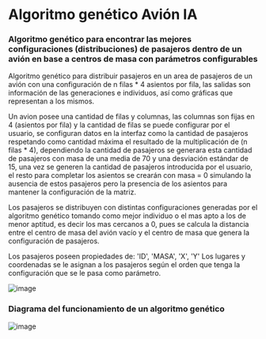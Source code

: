 # Algoritmo genético Avión IA
### Algoritmo genético para encontrar las mejores configuraciones (distribuciones) de pasajeros dentro de un avión en base a centros de masa con parámetros configurables
Algoritmo genético para distribuir pasajeros en un area de pasajeros de un avión con una configuración de n filas * 4 asientos por fila, las salidas son información de las generaciones e individuos, así como gráficas que representan a los mismos.

Un avion posee una cantidad de filas y columnas, las columnas son fijas en 4 (asientos por fila) y la cantidad de filas se puede configurar por el usuario, se configuran datos en la interfaz como la cantidad de pasajeros respetando como cantidad máxima el resultado de la multiplicación de (n filas * 4), dependiendo la cantidad de pasajeros se generara esta cantidad de pasajeros con masa de una media de 70 y una desviación estándar de 15, una vez se generen la cantidad de pasajeros introducida por el usuario, el resto para completar los asientos se crearán con masa = 0 simulando la ausencia de estos pasajeros pero la presencia de los asientos para mantener la configuración de la matriz.

Los pasajeros se distribuyen con distintas configuraciones generadas por el algoritmo genético tomando como mejor individuo o el mas apto a los de menor aptitud, es decir los mas cercanos a 0, pues se calcula la distancia entre el centro de masa del avión vacío y el centro de masa que genera la configuración de pasajeros.

Los pasajeros poseen propiedades de: 'ID', 'MASA', 'X', 'Y'
Los lugares y coordenadas se le asignan a los pasajeros según el orden que tenga la configuración que se le pasa como parámetro.

![image](https://user-images.githubusercontent.com/77992695/215649118-a7a15da1-04e5-4981-9b00-24094a38a0e6.png)


### Diagrama del funcionamiento de un algoritmo genético
![image](https://user-images.githubusercontent.com/77992695/215647466-fcdc5b9b-a886-47cc-acd2-5d2dee4e995f.png)
